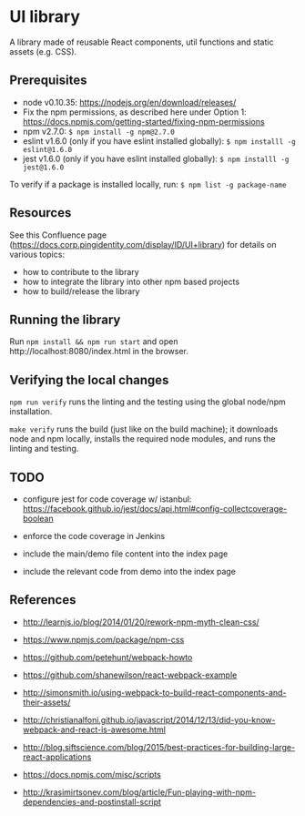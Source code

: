 UI library
==========
A library made of reusable React components, util functions and static assets
(e.g. CSS).

Prerequisites
-------------
* node v0.10.35: https://nodejs.org/en/download/releases/
* Fix the npm permissions, as described here under Option 1:
https://docs.npmjs.com/getting-started/fixing-npm-permissions
* npm v2.7.0: `$ npm install -g npm@2.7.0`
* eslint v1.6.0 (only if you have eslint installed globally):
`$ npm installl -g eslint@1.6.0`
* jest v1.6.0 (only if you have eslint installed globally):
`$ npm installl -g jest@1.6.0`

To verify if a package is installed locally, run:
`$ npm list -g package-name`



Resources
---------
See this Confluence page
(https://docs.corp.pingidentity.com/display/ID/UI+library) for details on
various topics:
* how to contribute to the library
* how to integrate the library into other npm based projects
* how to build/release the library



Running the library
-------------------
Run
`npm install && npm run start`
and open http://localhost:8080/index.html in the browser.



Verifying the local changes
---------------------------
`npm run verify`
runs the linting and the testing using the global node/npm installation.

`make verify`
runs the build (just like on the build machine); it downloads node and npm
locally, installs the required node modules, and runs the linting and testing.



TODO
----

* configure jest for code coverage w/ istanbul:
https://facebook.github.io/jest/docs/api.html#config-collectcoverage-boolean
* enforce the code coverage in Jenkins

* include the main/demo file content into the index page
* include the relevant code from demo into the index page



References
----------
* http://learnjs.io/blog/2014/01/20/rework-npm-myth-clean-css/
* https://www.npmjs.com/package/npm-css

* https://github.com/petehunt/webpack-howto
* https://github.com/shanewilson/react-webpack-example
* http://simonsmith.io/using-webpack-to-build-react-components-and-their-assets/
* http://christianalfoni.github.io/javascript/2014/12/13/did-you-know-webpack-and-react-is-awesome.html

* http://blog.siftscience.com/blog/2015/best-practices-for-building-large-react-applications

* https://docs.npmjs.com/misc/scripts
* http://krasimirtsonev.com/blog/article/Fun-playing-with-npm-dependencies-and-postinstall-script

